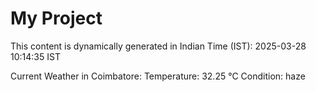 # My Project

This content is dynamically generated in Indian Time (IST): 2025-03-28 10:14:35 IST


Current Weather in Coimbatore:
Temperature: 32.25 °C
Condition: haze

